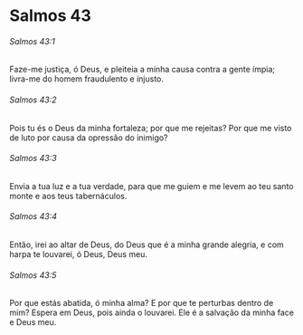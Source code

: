 # Salmos 43

###### Salmos 43:1

Faze-me justiça, ó Deus, e pleiteia a minha causa contra a gente ímpia; livra-me do homem fraudulento e injusto.

###### Salmos 43:2

Pois tu és o Deus da minha fortaleza; por que me rejeitas? Por que me visto de luto por causa da opressão do inimigo?

###### Salmos 43:3

Envia a tua luz e a tua verdade, para que me guiem e me levem ao teu santo monte e aos teus tabernáculos.

###### Salmos 43:4

Então, irei ao altar de Deus, do Deus que é a minha grande alegria, e com harpa te louvarei, ó Deus, Deus meu.

###### Salmos 43:5

Por que estás abatida, ó minha alma? E por que te perturbas dentro de mim? Espera em Deus, pois ainda o louvarei. Ele é a salvação da minha face e Deus meu.

